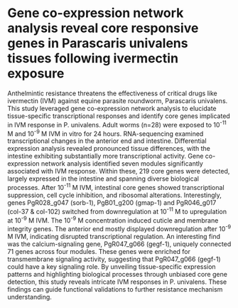 # Gene co-expression network analysis reveal core responsive genes in Parascaris univalens tissues following ivermectin exposure
Anthelmintic resistance threatens the effectiveness of critical drugs like ivermectin (IVM) against equine parasite roundworm, Parascaris univalens. This study leveraged gene co-expression network analysis to elucidate tissue-specific transcriptional responses and identify core genes implicated in IVM response in P. univalens. Adult worms (n=28) were exposed to 10<sup>-11</sup> M and 10<sup>-9</sup> M IVM in vitro for 24 hours. RNA-sequencing examined transcriptional changes in the anterior end and intestine. Differential expression analysis revealed pronounced tissue differences, with the intestine exhibiting substantially more transcriptional activity. Gene co-expression network analysis identified seven modules significantly associated with IVM response. Within these, 219 core genes were detected, largely expressed in the intestine and spanning diverse biological processes. After 10<sup>-11</sup> M IVM, intestinal core genes showed transcriptional suppression, cell cycle inhibition, and ribosomal alterations. Interestingly, genes PgR028_g047 (sorb-1), PgB01_g200 (gmap-1) and PgR046_g017 (col-37 & col-102) switched from downregulation at 10<sup>-11</sup> M to upregulation at 10<sup>-9</sup> M IVM. The 10<sup>-9</sup> M concentration induced cuticle and membrane integrity genes. The anterior end mostly displayed downregulation after 10<sup>-9</sup> M IVM, indicating disrupted transcriptional regulation. An interesting find was the calcium-signaling gene, PgR047_g066 (gegf-1), uniquely connected 71 genes across four modules. These genes were enriched for transmembrane signaling activity, suggesting that PgR047_g066 (gegf-1) could have a key signaling role. By unveiling tissue-specific expression patterns and highlighting biological processes through unbiased core gene detection, this study reveals intricate IVM responses in P. univalens. These findings can guide functional validations to further resistance mechanism understanding.
